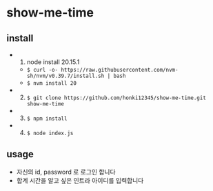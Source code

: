 # show-me-time

## install

- 1. node install 20.15.1
  - `$ curl -o- https://raw.githubusercontent.com/nvm-sh/nvm/v0.39.7/install.sh | bash`
  - `$ nvm install 20`
- 2. `$ git clone https://github.com/honki12345/show-me-time.git show-me-time`
- 3. `$ npm install`
- 4. `$ node index.js`
 
## usage

- 자신의 id, password 로 로그인 합니다
- 합계 시간을 알고 싶은 인트라 아이디를 입력합니다
